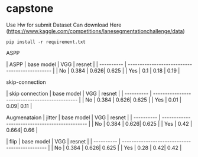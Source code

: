 # capstone
Use Hw for submit
Dataset Can download Here (https://www.kaggle.com/competitions/lanesegmentationchallenge/data)
```
pip install -r requirement.txt  
```
ASPP 

| ASPP    | base model | VGG | resnet                         |
| ---------- | ---------------------------------------------- |
| No | 0.384          |  0.626|         0.625                 |
| Yes |  0.1          |  0.18 |         0.19                  |

skip-connection

| skip connection    | base model | VGG | resnet              |
| ---------- | ---------------------------------------------- |
| No | 0.384          |  0.626|         0.625 |
| Yes |  0.01          |  0.09|         0.11 |

Augmenataion 
| jitter | base model | VGG | resnet                    |
| ---------- | ---------------------------------------------- |
| No | 0.384          |  0.626|         0.625 |
| Yes |  0.42          |  0.664|         0.66 |

| flip  | base model | VGG | resnet                    |
| ---------- | ---------------------------------------------- |
| No | 0.384          |  0.626|         0.625 |
| Yes |  0.28        |  0.42|         0.42 |
